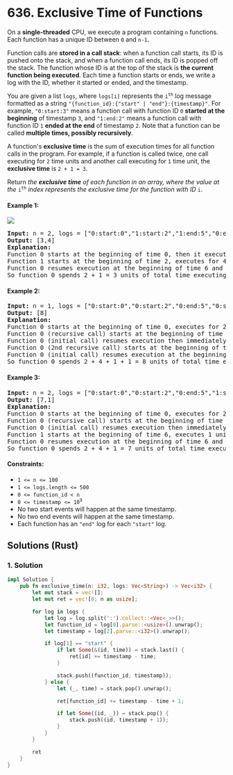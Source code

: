 # 636. Exclusive Time of Functions
On a **single-threaded** CPU, we execute a program containing `n` functions. Each function has a unique ID between `0` and `n-1`.

Function calls are **stored in a call stack**: when a function call starts, its ID is pushed onto the stack, and when a function call ends, its ID is popped off the stack. The function whose ID is at the top of the stack is **the current function being executed**. Each time a function starts or ends, we write a log with the ID, whether it started or ended, and the timestamp.

You are given a list `logs`, where `logs[i]` represents the <code>i<sup>th</sup></code> log message formatted as a string `"{function_id}:{"start" | "end"}:{timestamp}"`. For example, `"0:start:3"` means a function call with function ID `0` **started at the beginning** of timestamp `3`, and `"1:end:2"` means a function call with function ID `1` **ended at the end** of timestamp `2`. Note that a function can be called **multiple times, possibly recursively**.

A function's **exclusive time** is the sum of execution times for all function calls in the program. For example, if a function is called twice, one call executing for `2` time units and another call executing for `1` time unit, the **exclusive time** is `2 + 1 = 3`.

Return *the **exclusive time** of each function in an array, where the value at the* <code>i<sup>th</sup></code> *index represents the exclusive time for the function with ID* `i`.

#### Example 1:
![](https://assets.leetcode.com/uploads/2019/04/05/diag1b.png)
<pre>
<strong>Input:</strong> n = 2, logs = ["0:start:0","1:start:2","1:end:5","0:end:6"]
<strong>Output:</strong> [3,4]
<strong>Explanation:</strong>
Function 0 starts at the beginning of time 0, then it executes 2 for units of time and reaches the end of time 1.
Function 1 starts at the beginning of time 2, executes for 4 units of time, and ends at the end of time 5.
Function 0 resumes execution at the beginning of time 6 and executes for 1 unit of time.
So function 0 spends 2 + 1 = 3 units of total time executing, and function 1 spends 4 units of total time executing.
</pre>

#### Example 2:
<pre>
<strong>Input:</strong> n = 1, logs = ["0:start:0","0:start:2","0:end:5","0:start:6","0:end:6","0:end:7"]
<strong>Output:</strong> [8]
<strong>Explanation:</strong>
Function 0 starts at the beginning of time 0, executes for 2 units of time, and recursively calls itself.
Function 0 (recursive call) starts at the beginning of time 2 and executes for 4 units of time.
Function 0 (initial call) resumes execution then immediately calls itself again.
Function 0 (2nd recursive call) starts at the beginning of time 6 and executes for 1 unit of time.
Function 0 (initial call) resumes execution at the beginning of time 7 and executes for 1 unit of time.
So function 0 spends 2 + 4 + 1 + 1 = 8 units of total time executing.
</pre>

#### Example 3:
<pre>
<strong>Input:</strong> n = 2, logs = ["0:start:0","0:start:2","0:end:5","1:start:6","1:end:6","0:end:7"]
<strong>Output:</strong> [7,1]
<strong>Explanation:</strong>
Function 0 starts at the beginning of time 0, executes for 2 units of time, and recursively calls itself.
Function 0 (recursive call) starts at the beginning of time 2 and executes for 4 units of time.
Function 0 (initial call) resumes execution then immediately calls function 1.
Function 1 starts at the beginning of time 6, executes 1 unit of time, and ends at the end of time 6.
Function 0 resumes execution at the beginning of time 6 and executes for 2 units of time.
So function 0 spends 2 + 4 + 1 = 7 units of total time executing, and function 1 spends 1 unit of total time executing.
</pre>

#### Constraints:
* `1 <= n <= 100`
* `1 <= logs.length <= 500`
* `0 <= function_id < n`
* <code>0 <= timestamp <= 10<sup>9</sup></code>
* No two start events will happen at the same timestamp.
* No two end events will happen at the same timestamp.
* Each function has an `"end"` log for each `"start"` log.

## Solutions (Rust)

### 1. Solution
```Rust
impl Solution {
    pub fn exclusive_time(n: i32, logs: Vec<String>) -> Vec<i32> {
        let mut stack = vec![];
        let mut ret = vec![0; n as usize];

        for log in logs {
            let log = log.split(':').collect::<Vec<_>>();
            let function_id = log[0].parse::<usize>().unwrap();
            let timestamp = log[2].parse::<i32>().unwrap();

            if log[1] == "start" {
                if let Some(&(id, time)) = stack.last() {
                    ret[id] += timestamp - time;
                }

                stack.push((function_id, timestamp));
            } else {
                let (_, time) = stack.pop().unwrap();

                ret[function_id] += timestamp - time + 1;

                if let Some((id, _)) = stack.pop() {
                    stack.push((id, timestamp + 1));
                }
            }
        }

        ret
    }
}
```
